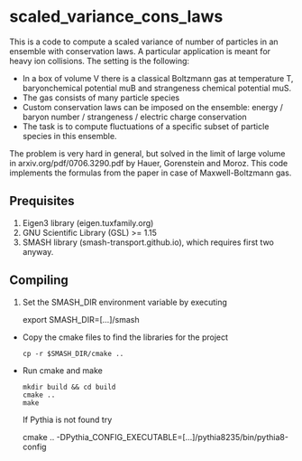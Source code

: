 # scaled_variance_cons_laws

This is a code to compute a scaled variance of number of particles in an
ensemble with conservation laws. A particular application is meant for
heavy ion collisions. The setting is the following:

- In a box of volume V there is a classical Boltzmann gas at temperature T,
  baryonchemical potential muB and strangeness chemical potential muS.
- The gas consists of many particle species
- Custom conservation laws can be imposed on the ensemble:
  energy / baryon number / strangeness / electric charge conservation
- The task is to compute fluctuations of a specific subset of particle species
  in this ensemble.

The problem is very hard in general, but solved in the limit of large volume
in arxiv.org/pdf/0706.3290.pdf by Hauer, Gorenstein and Moroz. This code
implements the formulas from the paper in case of Maxwell-Boltzmann gas.

## Prequisites

1. Eigen3 library (eigen.tuxfamily.org)
2. GNU Scientific Library (GSL) >= 1.15
3. SMASH library (smash-transport.github.io), which requires first two anyway.

## Compiling

1. Set the SMASH_DIR environment variable by executing

      export SMASH_DIR=[...]/smash

- Copy the cmake files to find the libraries for the project

      cp -r $SMASH_DIR/cmake ..

- Run cmake and make

      mkdir build && cd build
      cmake ..
      make

  If Pythia is not found try

     cmake .. -DPythia_CONFIG_EXECUTABLE=[...]/pythia8235/bin/pythia8-config
